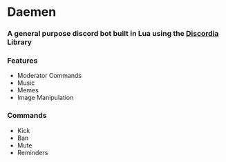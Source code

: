# Daemen
### A general purpose discord bot built in Lua using the [Discordia](https://github.com/SinisterRectus/Discordia) Library

### Features
* Moderator Commands
* Music
* Memes
* Image Manipulation

### Commands
* Kick
* Ban
* Mute
* Reminders
